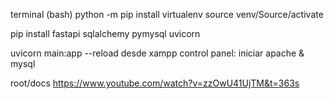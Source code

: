 terminal (bash)
python -m pip install virtualenv
source venv/Source/activate

<!-- dentro de venv -->

pip install fastapi sqlalchemy pymysql uvicorn

<!-- correr el servidor -->

uvicorn main:app --reload
desde xampp control panel: iniciar apache & mysql

<!-- documentacion -->

root/docs
https://www.youtube.com/watch?v=zzOwU41UjTM&t=363s
